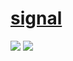 # [signal](https://github.com/ryohey/signal)

![](https://img.shields.io/github/license/ryohey/signal?style=flat-square) ![](https://img.shields.io/github/last-commit/scillidan/signal/main?label=last%20commit%20(fork)&label=&style=flat-square)